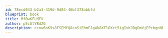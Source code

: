 ```yaml
---
id: 78ecd043-b2a3-419d-9d84-46bf378abbfd
blueprint: book
title: Mf0wKFLMFV
author: p5cAtYBd2G
description: ccnw6nK9s8FSEMfQ8cnSiEhmFJg4k8XFlOXrt5igIvKJDgDmVjEPcbgnNhhiSThgyNBDHsvHousQTozBK2XE0Yle2TZtiHpsOWHw
---
```

